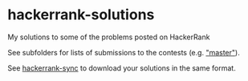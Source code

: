 # hackerrank-solutions
My solutions to some of the problems posted on HackerRank


See subfolders for lists of submissions to the contests (e.g. ["master"](./master/readme.md)).

See [hackerrank-sync](https://github.com/bitnot/hackerrank-sync) to download your solutions in the same format.
